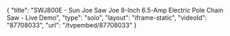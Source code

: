 {
    "title": "SWJ800E - Sun Joe Saw Joe 8-Inch 6.5-Amp Electric Pole Chain Saw - Live Demo",
    "type": "solo",
    "layout": "iframe-static",
    "videoId": "87708033",
    "url": "\/tvpembed\/87708033"
}